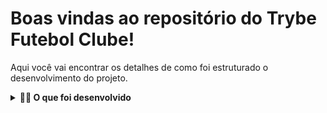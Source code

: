 # Boas vindas ao repositório do Trybe Futebol Clube!

Aqui você vai encontrar os detalhes de como foi estruturado o desenvolvimento do projeto.

<details>
<summary><strong>👨‍💻 O que foi desenvolvido</strong></summary><br />

  O `TFC` é um site informativo sobre partidas e classificações de futebol! ⚽️

  Foi desenvolvida uma API (utilizando o método `TDD`) com integração *- através do docker-compose -* consumindo um banco de dados.

  Nesse projeto, foi construído **um back-end dockerizado utilizando modelagem de dados através do Sequelize**.

</details>